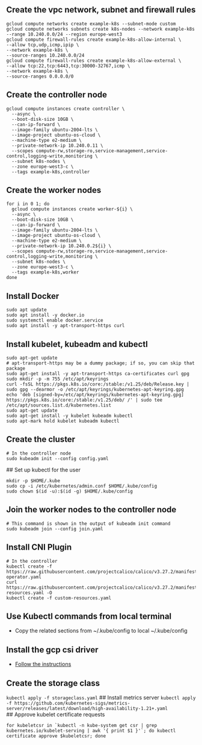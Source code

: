 ## Create the vpc network, subnet and firewall rules
``` 
gcloud compute networks create example-k8s --subnet-mode custom
gcloud compute networks subnets create k8s-nodes --network example-k8s --range 10.240.0.0/24 --region europe-west3 
gcloud compute firewall-rules create example-k8s-allow-internal \                                                                                 
--allow tcp,udp,icmp,ipip \
--network example-k8s \
--source-ranges 10.240.0.0/24
gcloud compute firewall-rules create example-k8s-allow-external \                                                                                 
--allow tcp:22,tcp:6443,tcp:30000-32767,icmp \
--network example-k8s \
--source-ranges 0.0.0.0/0  
```
## Create the controller node
```
gcloud compute instances create controller \                     
  --async \
  --boot-disk-size 10GB \
  --can-ip-forward \
  --image-family ubuntu-2004-lts \
  --image-project ubuntu-os-cloud \
  --machine-type e2-medium \
  --private-network-ip 10.240.0.11 \
  --scopes compute-rw,storage-ro,service-management,service-control,logging-write,monitoring \
  --subnet k8s-nodes \
  --zone europe-west3-c \
  --tags example-k8s,controller  
```
## Create the worker nodes
```
for i in 0 1; do
  gcloud compute instances create worker-${i} \
  --async \
  --boot-disk-size 10GB \
  --can-ip-forward \
  --image-family ubuntu-2004-lts \
  --image-project ubuntu-os-cloud \
  --machine-type e2-medium \
  --private-network-ip 10.240.0.2${i} \
  --scopes compute-rw,storage-ro,service-management,service-control,logging-write,monitoring \
  --subnet k8s-nodes \
  --zone europe-west3-c \
  --tags example-k8s,worker
done
```
## Install Docker
```
sudo apt update
sudo apt install -y docker.io
sudo systemctl enable docker.service
sudo apt install -y apt-transport-https curl
```
## Install kubelet, kubeadm and kubectl
```
sudo apt-get update
# apt-transport-https may be a dummy package; if so, you can skip that package
sudo apt-get install -y apt-transport-https ca-certificates curl gpg
sudo mkdir -p -m 755 /etc/apt/keyrings
curl -fsSL https://pkgs.k8s.io/core:/stable:/v1.25/deb/Release.key | sudo gpg --dearmor -o /etc/apt/keyrings/kubernetes-apt-keyring.gpg
echo 'deb [signed-by=/etc/apt/keyrings/kubernetes-apt-keyring.gpg] https://pkgs.k8s.io/core:/stable:/v1.25/deb/ /' | sudo tee /etc/apt/sources.list.d/kubernetes.list
sudo apt-get update
sudo apt-get install -y kubelet kubeadm kubectl
sudo apt-mark hold kubelet kubeadm kubectl
```
## Create the cluster
```
# In the controller node
sudo kubeadm init --config config.yaml
```
## Set up kubectl for the user
```
mkdir -p $HOME/.kube
sudo cp -i /etc/kubernetes/admin.conf $HOME/.kube/config
sudo chown $(id -u):$(id -g) $HOME/.kube/config
```
## Join the worker nodes to the controller node
```
# This command is shown in the output of kubeadm init command
sudo kubeadm join --config join.yaml
```
## Install CNI Plugin
```
# In the controller
kubectl create -f https://raw.githubusercontent.com/projectcalico/calico/v3.27.2/manifests/tigera-operator.yaml
curl https://raw.githubusercontent.com/projectcalico/calico/v3.27.2/manifests/custom-resources.yaml -O
kubectl create -f custom-resources.yaml
```
## Use Kubectl commands from local terminal
* Copy the related sections from ~/.kube/config to local ~/.kube/config
## Install the gcp csi driver
* [Follow the instructions](https://github.com/kubernetes-sigs/gcp-compute-persistent-disk-csi-driver/blob/master/docs/kubernetes/user-guides/driver-install.md)
## Create the storage class
```kubectl apply -f storageclass.yaml```
## Install metrics server
```kubectl apply -f https://github.com/kubernetes-sigs/metrics-server/releases/latest/download/high-availability-1.21+.yaml```
## Approve kubelet certificate requests
```
for kubeletcsr in `kubectl -n kube-system get csr | grep kubernetes.io/kubelet-serving | awk '{ print $1 }'`; do kubectl certificate approve $kubeletcsr; done
```
